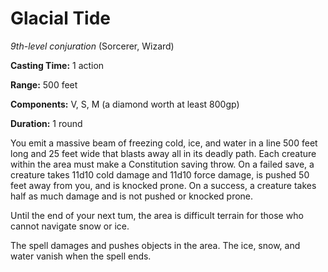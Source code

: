 # Glacial Tide
*9th-level conjuration* (Sorcerer, Wizard)

**Casting Time:** 1 action

**Range:** 500 feet

**Components:** V, S, M (a diamond worth at least 800gp)

**Duration:** 1 round

You emit a massive beam of freezing cold, ice, and water in a line 500 feet long and 25 feet wide that blasts away all in its deadly path. Each creature within the area must make a Constitution saving throw. On a failed save, a creature takes 11d10 cold damage and 11d10 force damage, is pushed 50 feet away from you, and is knocked prone. On a success, a creature takes half as much damage and is not pushed or knocked prone.

Until the end of your next tum, the area is difficult terrain for those who cannot navigate snow or ice.

The spell damages and pushes objects in the area. The ice, snow, and water vanish when the spell ends.
